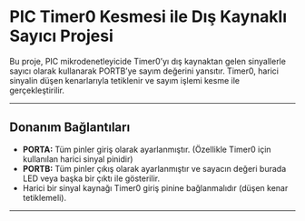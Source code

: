 # PIC Timer0 Kesmesi ile Dış Kaynaklı Sayıcı Projesi

Bu proje, PIC mikrodenetleyicide Timer0’yı dış kaynaktan gelen sinyallerle sayıcı olarak kullanarak PORTB’ye sayım değerini yansıtır. Timer0, harici sinyalin düşen kenarlarıyla tetiklenir ve sayım işlemi kesme ile gerçekleştirilir.

---

## Donanım Bağlantıları

- **PORTA:** Tüm pinler giriş olarak ayarlanmıştır. (Özellikle Timer0 için kullanılan harici sinyal pinidir)
- **PORTB:** Tüm pinler çıkış olarak ayarlanmıştır ve sayacın değeri burada LED veya başka bir çıktı ile gösterilir.
- Harici bir sinyal kaynağı Timer0 giriş pinine bağlanmalıdır (düşen kenar tetiklemeli).

---